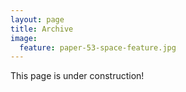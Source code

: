 ```yaml
---
layout: page
title: Archive
image:
  feature: paper-53-space-feature.jpg
---
```


<p class="important">
This page is under construction!
</p>
